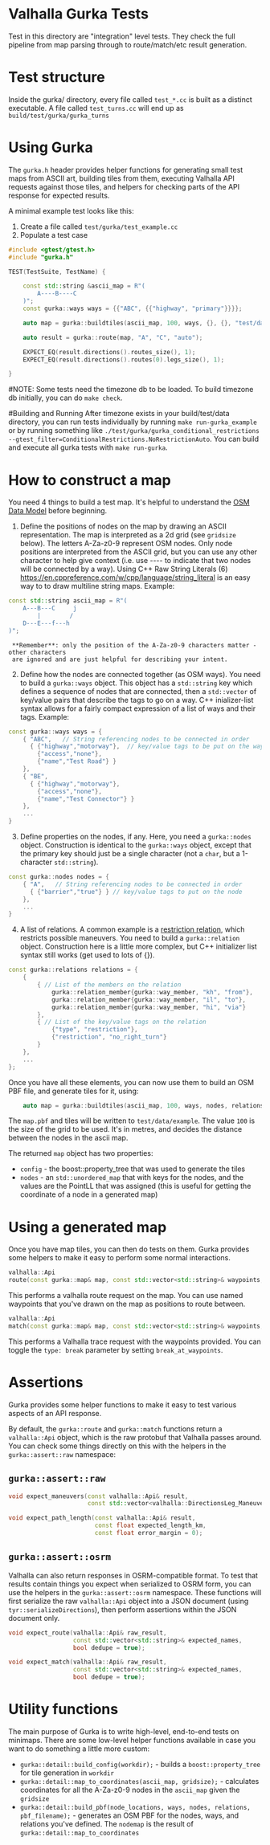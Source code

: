 # Valhalla Gurka Tests

Test in this directory are "integration" level tests.  They check the full pipeline from
map parsing through to route/match/etc result generation.

# Test structure

Inside the gurka/ directory, every file called `test_*.cc` is built as a distinct executable.
A file called `test_turns.cc` will end up as `build/test/gurka/gurka_turns`

# Using Gurka

The `gurka.h` header provides helper functions for generating small test maps from ASCII art,
building tiles from them, executing Valhalla API requests against those tiles, and helpers
for checking parts of the API response for expected results.

A minimal example test looks like this:

  1. Create a file called `test/gurka/test_example.cc`
  2. Populate a test case

```cpp
#include <gtest/gtest.h>
#include "gurka.h"

TEST(TestSuite, TestName) {

    const std::string &ascii_map = R"(
        A----B----C
    )";
    const gurka::ways ways = {{"ABC", {{"highway", "primary"}}}};

    auto map = gurka::buildtiles(ascii_map, 100, ways, {}, {}, "test/data/example");

    auto result = gurka::route(map, "A", "C", "auto");

    EXPECT_EQ(result.directions().routes_size(), 1);
    EXPECT_EQ(result.directions().routes(0).legs_size(), 1);

}
```
#NOTE: Some tests need the timezone db to be loaded.
To build timezone db initially, you can do `make check`.

#Building and Running
After timezone exists in your build/test/data directory, you can run tests individually by running `make run-gurka_example` or by running something like `./test/gurka/gurka_conditional_restrictions --gtest_filter=ConditionalRestrictions.NoRestrictionAuto`.
You can build and execute all gurka tests with `make run-gurka`.

# How to construct a map

You need 4 things to build a test map.  It's helpful to understand the [OSM Data Model](https://labs.mapbox.com/mapping/osm-data-model/) before beginning.

  1. Define the positions of nodes on the map by drawing an ASCII representation.
     The map is interpreted as a 2d grid (see `gridsize` below). The letters A-Za-z0-9
     represent OSM nodes.  Only node positions are interpreted from the ASCII grid,
     but you can use any other character to help give context (i.e. use ---- to indicate
     that two nodes will be connected by a way).
     Using C++ Raw String Literals (6) https://en.cppreference.com/w/cpp/language/string_literal
     is an easy way to to draw multiline string maps.
     Example:

```cpp
const std::string ascii_map = R"(
    A---B---C     j
        |        /
    D---E---f---h
)";
```

     **Remember**: only the position of the A-Za-z0-9 characters matter - other characters
     are ignored and are just helpful for describing your intent.

  2. Define how the nodes are connected together (as OSM ways).  You need to build a
     `gurka::ways` object.  This object has a `std::string` key which defines a sequence
     of nodes that are connected, then a `std::vector` of key/value pairs that describe
     the tags to go on a way.  C++ inializer-list syntax allows for a fairly compact
     expression of a list of ways and their tags.
     Example:

```cpp
const gurka::ways ways = {
    { "ABC",   // String referencing nodes to be connected in order
      { {"highway","motorway"},  // key/value tags to be put on the way
        {"access","none"},
        {"name","Test Road"} }
    },
    { "BE",  
      { {"highway","motorway"},
        {"access","none"},
        {"name","Test Connector"} }
    },
    ...
}
```

  3. Define properties on the nodes, if any.  Here, you need a `gurka::nodes` object.  Construction
     is identical to the `gurka::ways` object, except that the primary key should just be
     a single character (not a `char`, but a 1-character `std::string`).

```cpp
const gurka::nodes nodes = {
    { "A",   // String referencing nodes to be connected in order
      { {"barrier","true"} } // key/value tags to put on the node
    },
    ...
}
```

  4. A list of relations.  A common example is a [restriction relation](https://wiki.openstreetmap.org/wiki/Relation:restriction), which restricts possible maneuvers.
     You need to build a `gurka::relation` object.  Construction here is a little more
     complex, but C++ initializer list syntax still works (get used to lots of {}).


```cpp
const gurka::relations relations = {
    {
        { // List of the members on the relation
            gurka::relation_member{gurka::way_member, "kh", "from"},
            gurka::relation_member{gurka::way_member, "il", "to"},
            gurka::relation_member{gurka::way_member, "hi", "via"}
        },
        { // List of the key/value tags on the relation
            {"type", "restriction"},
            {"restriction", "no_right_turn"}
        }
    },
    ...
};
```

Once you have all these elements, you can now use them to build an OSM PBF file, and generate
tiles for it, using:

```cpp
    auto map = gurka::buildtiles(ascii_map, 100, ways, nodes, relations, "test/data/example");
```

The `map.pbf` and tiles will be written to `test/data/example`.  The value `100` is the size of the grid to be used.  It's in metres, and decides the distance between the nodes in the ascii map.

The returned `map` object has two properties:

  - `config` - the boost::property_tree that was used to generate the tiles
  - `nodes` - an `std::unordered_map` that with keys for the nodes, and the values are the PointLL that was assigned (this is useful for getting the coordinate of a node in a generated map)


# Using a generated map

Once you have map tiles, you can then do tests on them.  Gurka provides some helpers to make
it easy to perform some normal interactions.

```cpp
valhalla::Api
route(const gurka::map& map, const std::vector<std::string>& waypoints, const std::string& costing) {
```

This performs a valhalla route request on the map.  You can use named waypoints that you've drawn
on the map as positions to route between.

```cpp
valhalla::Api
match(const gurka::map& map, const std::vector<std::string>& waypoints, const bool break_at_waypoints, const std::string& costing) {
```

This performs a Valhalla trace request with the waypoints provided.  You can toggle the `type: break`
parameter by setting `break_at_waypoints`.

# Assertions

Gurka provides some helper functions to make it easy to test various aspects of an API response.

By default, the `gurka::route` and `gurka::match` functions return a `valhalla::Api` object, which is the
raw protobuf that Valhalla passes around.  You can check some things directly on this with the helpers
in the `gurka::assert::raw` namespace:

## `gurka::assert::raw`

```cpp
void expect_maneuvers(const valhalla::Api& result,
                      const std::vector<valhalla::DirectionsLeg_Maneuver_Type>& expected_maneuvers);

void expect_path_length(const valhalla::Api& result,
                        const float expected_length_km,
                        const float error_margin = 0);
```

## `gurka::assert::osrm`

Valhalla can also return responses in OSRM-compatible format.  To test that results contain things you
expect when serialized to OSRM form, you can use the helpers in the `gurka::assert::osrm` namespace.
These functions will first serialize the raw `valhalla::Api` object into a JSON document
(using `tyr::serializeDirections`), then perform assertions within the JSON document only.

```cpp
void expect_route(valhalla::Api& raw_result,
                  const std::vector<std::string>& expected_names,
                  bool dedupe = true);

void expect_match(valhalla::Api& raw_result,
                  const std::vector<std::string>& expected_names,
                  bool dedupe = true);
```

# Utility functions

The main purpose of Gurka is to write high-level, end-to-end tests on minimaps.  There are some
low-level helper functions available in case you want to do something a little more custom:

  - `gurka::detail::build_config(workdir);` - builds a `boost::property_tree` for tile generation in `workdir`
  - `gurka::detail::map_to_coordinates(ascii_map, gridsize);` - calculates coordinates for all the A-Za-z0-9 nodes in the `ascii_map` given the `gridsize`
  - `gurka::detail::build_pbf(node_locations, ways, nodes, relations, pbf_filename);` - generates an OSM PBF for the nodes, ways, and relations you've defined.  The `nodemap` is the result of `gurka::detail::map_to_coordinates`